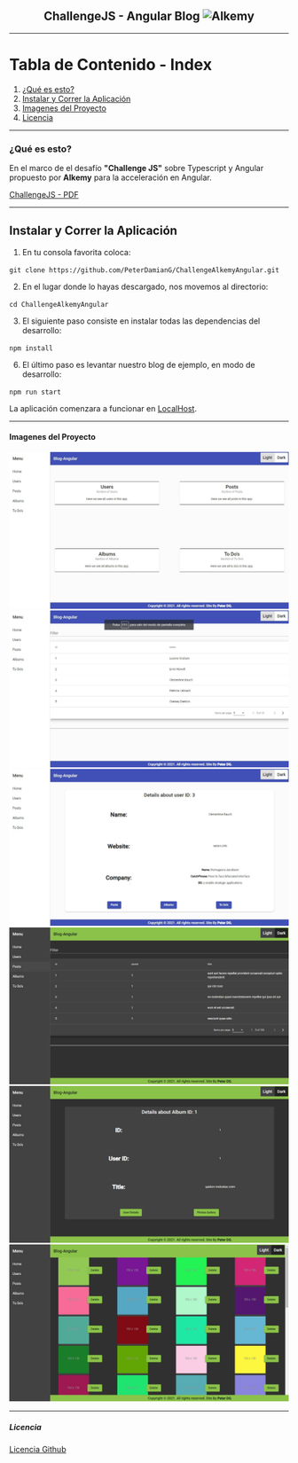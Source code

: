 <h2 align="center">
  ChallengeJS - Angular Blog
  <img src="https://www.alkemy.org/assets/images/logo-header.png" alt="Alkemy" width="100" />
</h2>

---

# Tabla de Contenido - Index

1. [¿Qué es esto?](#what)
2. [Instalar y Correr la Aplicación](#run)
3. [Imagenes del Proyecto](#img)
4. [Licencia](#license)

---

### ¿Qué es esto? <a name="what"></a>

En el marco de el desafío <b>"Challenge JS"</b> sobre Typescript y Angular propuesto por <b>Alkemy</b> para la acceleración en Angular.

[ChallengeJS - PDF](ChallengeIndividualAngular.pdf)

---

## Instalar y Correr la Aplicación <a name="run"></a>

1. En tu consola favorita coloca:

`git clone https://github.com/PeterDamianG/ChallengeAlkemyAngular.git`

2. En el lugar donde lo hayas descargado, nos movemos al directorio:

`cd ChallengeAlkemyAngular`

3. El siguiente paso consiste en instalar todas las dependencias del desarrollo:

`npm install`

6. El último paso es levantar nuestro blog de ejemplo, en modo de desarrollo:

`npm run start`

La aplicación comenzara a funcionar en [LocalHost](http://localhost:4200/).

---

#### Imagenes del Proyecto <a name="img"></a>

![Home](img/home.jpg)
![Users List](img/users-list.jpg)
![User Details](img/user-details.jpg)
![Post List](img/posts-list-theme-dark.jpg)
![Album Details](img/albums-details-theme-dark.jpg)
![Gallery](img/gallery.jpg)

---

##### Licencia <a name="license"></a>

[Licencia Github](LICENSE)